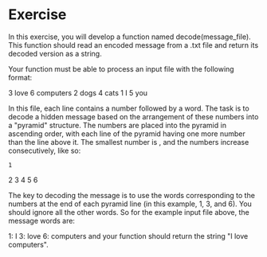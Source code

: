 # Exercise

In this exercise, you will develop a function named decode(message_file). This function should read an encoded message from a .txt file and return its decoded version as a string.

Your function must be able to process an input file with the following format:

3 love
6 computers 2 dogs
4 cats
1 I 
5 you

In this file, each line contains a number followed by a word. The task is to decode a hidden message based on the arrangement of these numbers into a "pyramid" structure. The numbers are placed into the pyramid in ascending order, with each line of the pyramid having one more number than the line above it. The smallest number is  , and the numbers increase consecutively, like so:

    1
   2 3
 4  5  6

The key to decoding the message is to use the words corresponding to the numbers at the end of each pyramid line (in this example, 1, 3, and 6). You should ignore all the other words. So for the example input file above, the message words are:

1: I
3: love
6: computers
and your function should return the string "I love computers".


